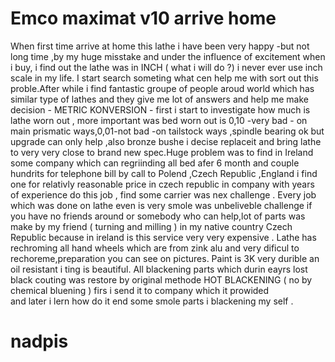 # Emco maximat v10 arrive home
When first time arrive at home this lathe i have been very happy -but not long time ,by my huge misstake and under the influence of excitement when i buy, i find out the lathe was in INCH ( what i will do ?) i never ever use inch scale in my life. I start search someting what cen help me with sort out this proble.After while i find fantastic groupe of people aroud world which has similar type of lathes and they give me lot of answers and help me make decision - METRIC KONVERSION - first i start to investigate how much is lathe worn out , more important was bed worn out is 0,10 -very bad - on main prismatic ways,0,01-not bad -on tailstock ways ,spindle bearing ok but upgrade can only help ,also bronze bushe i decise replaceit and bring lathe to very very close to brand new spec.Huge problem was to find in Ireland some company which can regriinding all bed afer 6 month and couple hundrits for telephone bill by call to Polend ,Czech Republic ,England i find one for relativly reasonable price in czech republic in company with years of experience do this job , find some carrier was nex challenge .
Every job which was done on lathe even is very smole was unbeliveble challenge if you have no friends around or somebody who can help,lot of parts was make by my friend ( turning and milling ) in my native country Czech Republic because in ireland is this service very very expensive .
Lathe has rechroming all hand wheels which are from zink alu and very dificul to rechoreme,preparation you can see on pictures.
Paint is 3K very durible an oil resistant i ting is beautiful.
All blackening parts which durin eayrs lost black couting was restore by original methode HOT BLACKENING ( no by chemical bluening ) firs i send it to company which it prowided  
     and later i lern how do it end some smole parts i blackening my self .  
       


# nadpis
